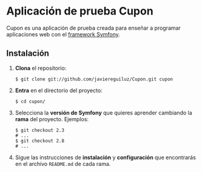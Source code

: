 Aplicación de prueba Cupon
==========================

Cupon es una aplicación de prueba creada para enseñar a programar aplicaciones
web con el [framework Symfony][1].

Instalación
-----------

1. **Clona** el repositorio:

   ```
   $ git clone git://github.com/javiereguiluz/Cupon.git cupon
   ```
2. **Entra** en el directorio del proyecto:

   ```
   $ cd cupon/
   ```
3. Selecciona la **versión de Symfony** que quieres aprender cambiando la **rama**
   del proyecto. Ejemplos:

   ```
   $ git checkout 2.3
   # ...
   $ git checkout 2.8
   # ...
   ```
4. Sigue las instrucciones de **instalación** y **configuración** que encontrarás
   en el archivo `README.md` de cada rama.

[1]: https://github.com/symfony/symfony
